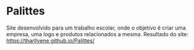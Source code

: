 # Palittes
Site desenvolvido para um trabalho escolar, onde o objetivo é criar uma empresa, uma logo e produtos relacionados a mesma.
Resultado do site: https://tharllyene.github.io/Palittes/
